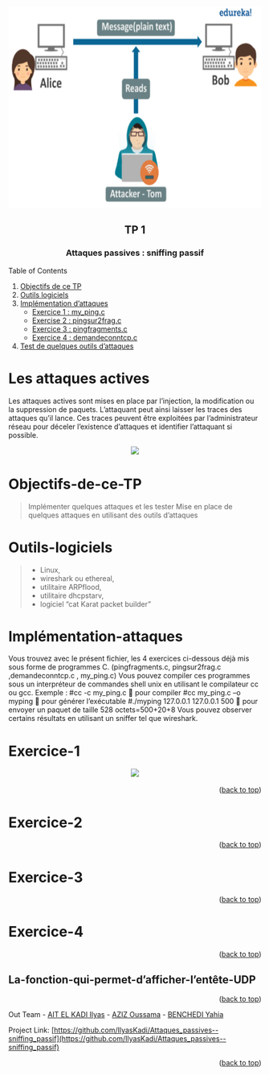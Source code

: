 <div id="top"></div>



<!-- PROJECT LOGO -->
<br />
<div align="center">
    <img src="images/logo.png" alt="Logo" width="700" height="400">
  <h2 align="center">TP 1</h2>
  <h3 align="center">Attaques passives : sniffing passif</h3>
</div>



<!-- TABLE OF CONTENTS -->

  <summary>Table of Contents</summary>
  <ol>
   <li><a href="#Objectifs-de-ce-TP">Objectifs de ce TP</a></li>
   <li><a href="#Outils-logiciels">Outils logiciels</a></li>
      <li>
        <a href="#Implémentation-attaques">Implémentation d’attaques</a>
           <ul>
              <li><a href="#Exercice-1">Exercice 1 : my_ping.c</a></li>
              <li><a href="#Exercice-2">Exercise 2 : pingsur2frag.c</a></li>
              <li><a href="#Exercice-3">Exercice 3 : pingfragments.c</a></li>
              <li><a href="#Exercice-4">Exercice 4 : demandeconntcp.c</a></li>
           </ul>
        </li>
    <li><a href="#Test-de-quelques-outils">Test de quelques outils d’attaques</a></li>
   </ol>

# Les attaques actives

Les attaques actives sont mises en place par l’injection, la modification ou la suppression de
paquets. L’attaquant peut ainsi laisser les traces des attaques qu’il lance. Ces traces peuvent
être exploitées par l’administrateur réseau pour déceler l’existence d’attaques et identifier
l’attaquant si possible. 

<div align="center">
    <img src="images/1-CS.jpg">
</div>

# Objectifs-de-ce-TP
> Implémenter quelques attaques et les tester
> Mise en place de quelques attaques en utilisant des outils d’attaques

# Outils-logiciels
> - Linux, 
> - wireshark ou ethereal, 
> - utilitaire ARPflood, 
> - utilitaire dhcpstarv, 
> - logiciel “cat Karat packet
builder”

# Implémentation-attaques

Vous trouvez avec le présent fichier, les 4 exercices ci-dessous déjà mis sous forme de
programmes C. (pingfragments.c, pingsur2frag.c ,demandeconntcp.c , my_ping.c)
Vous pouvez compiler ces programmes sous un interpréteur de commandes shell unix en
utilisant le compilateur cc ou gcc.
Exemple :
#cc -c my_ping.c  pour compiler
#cc my_ping.c –o myping  pour générer l’exécutable
#./myping 127.0.0.1 127.0.0.1 500  pour envoyer un paquet de taille 528
octets=500+20+8
Vous pouvez observer certains résultats en utilisant un sniffer tel que wireshark.

# Exercice-1




<div align="center">
    <img src="images/compilation.png">
</div>


<p align="right">(<a href="#top">back to top</a>)</p>


# Exercice-2



<p align="right">(<a href="#top">back to top</a>)</p>

# Exercice-3

<p align="right">(<a href="#top">back to top</a>)</p>

# Exercice-4



<p align="right">(<a href="#top">back to top</a>)</p>


## La-fonction-qui-permet-d’afficher-l’entête-UDP



<p align="right">(<a href="#top">back to top</a>)</p>








Out Team - [AIT EL KADI Ilyas](https://github.com/IlyasKadi) - [AZIZ Oussama](https://github.com/ATAMAN0) - [BENCHEDI Yahia](https://github.com/Ben776ya)

Project Link: [https://github.com/IlyasKadi/Attaques_passives--sniffing_passif](https://github.com/IlyasKadi/Attaques_passives--sniffing_passif)

<p align="right">(<a href="#top">back to top</a>)</p>
